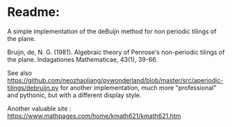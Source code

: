# Readme:
A simple implementation of the deBuijn method for non periodic tilings of the plane.

Bruijn, de, N. G. (1981). Algebraic theory of Penrose's non-periodic tilings of the plane.
Indagationes Mathematicae, 43(1), 39-66.

See also
  https://github.com/neozhaoliang/pywonderland/blob/master/src/aperiodic-tilings/debruijn.py
  for another implementation, much more "professional" and pythonic,
  but with a different display style.

 Another valuable site : https://www.mathpages.com/home/kmath621/kmath621.htm
